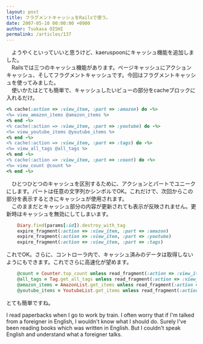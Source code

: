 ```yaml
---
layout: post
title: フラグメントキャッシュをRailsで使う。
date: 2007-05-10 00:00:00 +0900
author: Tsukasa OISHI
permalink: /articles/137
---
```



　ようやくといっていいと思うけど、kaeruspoonにキャッシュ機能を追加しました。  
　Railsでは三つのキャッシュ機能があります。ページキャッシュにアクションキャッシュ、そしてフラグメントキャッシュです。今回はフラグメントキャッシュを使ってみました。  
　使いかたはとても簡単で、キャッシュしたいビューの部分をcacheブロックに入れるだけ。  

```ruby  
<% cache(:action => :view_item, :part => :amazon) do -%>  
<%= view_amazon_items @amazon_items %>  
<% end -%>  
<% cache(:action => :view_item, :part => :youtube) do -%>  
<%= view_youtube_items @youtube_items %>  
<% end -%>  
<% cache(:action => :view_item, :part => :tags) do -%>  
<%= view_all_tags @all_tags %>  
<% end -%>  
<% cache(:action => :view_item, :part => :count) do -%>  
<%= view_count @count %>  
<% end -%>  
```  

　ひとつひとつのキャッシュを区別するために、アクションとパートでユニークにします。パートは任意の文字列かシンボルでOK。これだけで、次回からこの部分を表示するときにキャッシュが使用されます。  
　このままだとキャッシュ部分の内容が更新されても表示が反映されません。更新時はキャッシュを無効にしてしまいます。  

```ruby  
    Diary.find(params[:id]).destroy_with_tag  
    expire_fragment(:action => :view_item, :part => :amazon)  
    expire_fragment(:action => :view_item, :part => :youtube)  
    expire_fragment(:action => :view_item, :part => :tags)  
```  

これでOK。さらに、コントローラ内で、キャッシュ済みのデータは取得しないようにもできます。これでさらに高速化が望めます。  

```ruby  
    @count = Counter.top_count unless read_fragment(:action => :view_item, :part => :count)  
    @all_tags = Tag.get_all_tags unless read_fragment(:action => :view_item, :part => :tags)  
    @amazon_items = AmazonList.get_items unless read_fragment(:action => :view_item, :part => :amazon)  
    @youtube_items = YoutubeList.get_items unless read_fragment(:action => :view_item, :part => :youtube)  
```  

とても簡単ですね。  

I read paperbacks when I go to work by train. I often worry that if I'm talked from a foreigner in English, I wouldn't know what I should do. Surely I've been reading books which was written in English. But I couldn't speak English and understand what a foreigner talks.  

